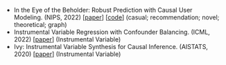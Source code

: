 








- In the Eye of the Beholder: Robust Prediction with Causal User Modeling. (NIPS, 2022) [[paper](http://arxiv.org/abs/2206.00416)] [[code](https://drive.google.com/drive/folders/1bO57v4PUuUh76F_q0a_xAVx6CKdeDJ5l)] (casual; recommendation; novel; theoretical; graph)
- Instrumental Variable Regression with Confounder Balancing. (ICML, 2022) [[paper](https://proceedings.mlr.press/v162/wu22e.html)] (Instrumental Variable)
- Ivy: Instrumental Variable Synthesis for Causal Inference. (AISTATS, 2020) [[paper](http://arxiv.org/abs/2004.05316)] (Instrumental Variable)
